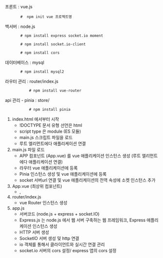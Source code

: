 프론트 : vue.js

           #  npm init vue 프로젝트명

  백서버 : node.js

           # npm install express socket.io moment

           # npm install socket.io-client

           # npm install cors 

  데이터베이스 : mysql 

           # npm install mysql2

  

  라우터 관리 : router/index.js

               # npm install vue-router

  api 관리 - pinia : store/

               # npm install pinia


 1. index.html 에서부터 시작
    - !DOCTYPE 문서 유형 선언은 html
    - script type 은 module (ES 모듈)
    - main.js 스크립트 파일을 로드
    - 루트 엘리먼트에다 애플리케이션 연결 
2. main.js 파일 로드
    - APP 컴포넌트 (App.vue) 를 vue 애플리케이션 인스턴스 생성 (루트 엘리먼트에다 애플리케이션 연결)  
    - 라우터 vue 애플리케이션에 등록
    - Pinia 인스턴스 생성 및 vue 애플리케이션에 등록
    - socket 서버url 연결 및 vue 애플리케이션의 전역 속성에 소켓 인스턴스 추가
3. App.vue (최상위 컴포넌트) 
   - <router-link to="" />, <router-view />
4. router/index.js
   - vue Router 인스턴스 생성  
5. app.js
   - 서버코드 (node.js + express + socket.IO)
   - Express.js 는 node.js 에서 웹 서버 구축하는 웹 프레임워크, Express 애플리케이션 인스턴스 생성 
   - HTTP 서버 생성
   - SocketIO 서버 생성 및 http 연결
   - io 객체를 통해서 클라이언트와 실시간 연결 관리
   - socket.io 서버의 cors 설정/ express 앱의 cors 설정
